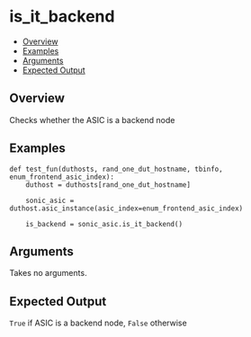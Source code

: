 # is_it_backend

- [Overview](#overview)
- [Examples](#examples)
- [Arguments](#arguments)
- [Expected Output](#expected-output)

## Overview
Checks whether the ASIC is a backend node

## Examples
```
def test_fun(duthosts, rand_one_dut_hostname, tbinfo, enum_frontend_asic_index):
    duthost = duthosts[rand_one_dut_hostname]

    sonic_asic = duthost.asic_instance(asic_index=enum_frontend_asic_index)

    is_backend = sonic_asic.is_it_backend()
```

## Arguments
Takes no arguments.

## Expected Output
`True` if ASIC is a backend node, `False` otherwise

